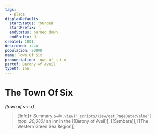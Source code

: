 ```yaml
---
tags:
  - place
displayDefaults:
  startStatus: founded
  startPrefix: f.
  endStatus: burned down
  endPrefix: d.
created: 1001
destroyed: 1220
population: 20000
name: Town Of Six
pronunciation: town of s-i-x
partOf: Barony of Aveil
typeOf: inn
---
```

# The Town Of Six
*(town of s-i-x)*
>[!info]+ Summary
>`$=dv.view("_scripts/view/get_PageDatedValue")` *(pop. 20,000)*
> an inn in the [[Barony of Aveil]], [[Sembara]], [[The Western Green Sea Region]]
